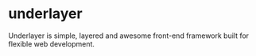 # underlayer
Underlayer is simple, layered and awesome front-end framework built for flexible web development.
